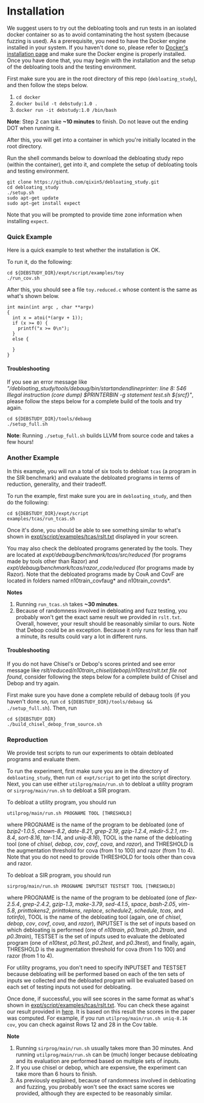 # Installation

We suggest users to try out the debloating tools and run tests in an isolated docker container so as to avoid contaminating the host system (because fuzzing is used). As a prerequisite, you need to have the Docker engine installed in your system. If you haven't done so, please refer to [Docker's installation page](https://docs.docker.com/engine/install/) and make sure the Docker engine is properly installed. Once you have done that, you may begin with the installation and the setup of the debloating tools and the testing environment.

First make sure you are in the root directory of this repo (`debloating_study`), and then follow the steps below.

1. `cd docker`
2. `docker build -t debstudy:1.0 .`
3. `docker run -it debstudy:1.0 /bin/bash`

**Note**: Step 2 can take **~10 minutes** to finish. Do not leave out the ending DOT when running it.

After this, you will get into a container in which you're initially located in the root directory. 

Run the shell commands below to download the debloating study repo (within the container), get into it, and complete the setup of debloating tools and testing environment.
```
git clone https://github.com/qixin5/debloating_study.git
cd debloating_study
./setup.sh
sudo apt-get update
sudo apt-get install expect
```
Note that you will be prompted to provide time zone information when installing `expect`.

### Quick Example

Here is a quick example to test whether the installation is OK.

To run it, do the following:
```
cd ${DEBSTUDY_DIR}/expt/script/examples/toy
./run_cov.sh
```

After this, you should see a file `toy.reduced.c` whose content is the same as what's shown below.
```
int main(int argc , char **argv)
{
  int x = atoi(*(argv + 1));
  if (x >= 0) {
    printf("x >= 0\n");
  }
  else {

  }
}
```

#### Troubleshooting

If you see an error message like *"/debloating_study/tools/debaug/bin/startandendlineprinter: line 8:  546 Illegal instruction (core dump) $PRINTERBIN -g statement test.sh ${srcf}"*, please follow the steps below for a complete build of the tools and try again.
```
cd ${DEBSTUDY_DIR}/tools/debaug
./setup_full.sh
```
**Note**: Running `./setup_full.sh` builds LLVM from source code and takes a few hours!


### Another Example

In this example, you will run a total of six tools to debloat `tcas` (a program in the SIR benchmark) and evaluate the debloated programs in terms of reduction, generality, and their tradeoff. 

To run the example, first make sure you are in `debloating_study`, and then do the following:

```
cd ${DEBSTUDY_DIR}/expt/script
examples/tcas/run_tcas.sh
```

Once it's done, you should be able to see something similar to what's shown in [expt/script/examples/tcas/rslt.txt](expt/script/examples/tcas/rslt.txt) displayed in your screen.

You may also check the debloated programs generated by the tools. They are located at *expt/debaug/benchmark/tcas/src/reduced* (for programs made by tools other than Razor) and *expt/debaug/benchmark/tcas/razor_code/reduced* (for programs made by Razor). Note that the debloated programs made by CovA and CovF are located in folders named n10train_covfaug* and n10train_covrds*. 

**Notes**
1. Running `run_tcas.sh` takes **~30 minutes**.
2. Because of randomness involved in debloating and fuzz testing, you probably won't get the exact same result we provided in `rslt.txt`. Overall, however, your result should be reasonably similar to ours. Note that Debop could be an exception. Because it only runs for less than half a minute, its results could vary a lot in different runs.

#### Troubleshooting

If you do not have Chisel's or Debop's scores printed and see error message like *rslt/reduced/n10train_chisel(debop)/n10test/rslt.txt file not found*, consider following the steps below for a complete build of Chisel and Debop and try again.

First make sure you have done a complete rebuild of debaug tools (if you haven't done so, run `cd ${DEBSTUDY_DIR}/tools/debaug && ./setup_full.sh`). Then, run
```
cd ${DEBSTUDY_DIR}
./build_chisel_debop_from_source.sh
```


### Reproduction

We provide test scripts to run our experiments to obtain debloated programs and evaluate them. 

To run the experiment, first make sure you are in the directory of `debloating_study`, then run `cd expt/script` to get into the script directory. Next, you can use either `utilprog/main/run.sh` to debloat a utility program or `sirprog/main/run.sh` to debloat a SIR program.

To debloat a utility program, you should run
```
utilprog/main/run.sh PROGNAME TOOL [THRESHOLD]
```
where PROGNAME is the name of the program to be debloated (one of *bzip2-1.0.5*, *chown-8.2*, *date-8.21*, *grep-2.19*, *gzip-1.2.4*, *mkdir-5.2.1*, *rm-8.4*, *sort-8.16*, *tar-1.14*, and *uniq-8.16*), TOOL is the name of the debloating tool (one of *chisel*, *debop*, *cov*, *covf*, *cova*, and *razor*), and THRESHOLD is the augmentation threshold for cova (from 1 to 100) and razor (from 1 to 4). Note that you do not need to provide THRESHOLD for tools other than cova and razor.

To debloat a SIR program, you should run
```
sirprog/main/run.sh PROGNAME INPUTSET TESTSET TOOL [THRESHOLD]
```
where PROGNAME is the name of the program to be debloated (one of *flex-2.5.4*, *grep-2.4.2*, *gzip-1.3*, *make-3.79*, *sed-4.1.5*, *space*, *bash-2.05*, *vim-5.8*, *printtokens2*, *printtokens*, *replace*, *schedule2*, *schedule*, *tcas*, and *totinfo*), TOOL is the name of the debloating tool (again, one of *chisel*, *debop*, *cov*, *covf*, *cova*, and *razor*), INPUTSET is the set of inputs based on which debloating is performed (one of *n10train*, *p0.1train*, *p0.2train*, and *p0.3train*), TESTSET is the set of inputs used to evaluate the debloated program (one of *n10test*, *p0.1test*, *p0.2test*, and *p0.3test*), and finally, again, THRESHOLD is the augmentation threshold for cova (from 1 to 100) and razor (from 1 to 4).

For utility programs, you don't need to specify INPUTSET and TESTSET because debloating will be performed based on each of the ten sets of inputs we collected and the debloated program will be evaluated based on each set of testing inputs not used for debloating.

Once done, if successful, you will see scores in the same format as what's shown in [expt/script/examples/tcas/rslt.txt](expt/script/examples/tcas/rslt.txt). You can check these against our result provided in [here](https://docs.google.com/spreadsheets/d/1uH8fzJLFjUsFHEur-fze1D0RmG22QWG_1RTAaWlAJXI/edit?usp=sharing). It is based on this result the scores in the paper was computed. For example, if you run `utilprog/main/run.sh uniq-8.16 cov`, you can check against Rows 12 and 28 in the Cov table.

**Note**
1. Running `sirprog/main/run.sh` usually takes more than 30 minutes. And running `utilprog/main/run.sh` can be (much) longer because debloating and its evaluation are performed based on multiple sets of inputs.
2. If you use chisel or debop, which are expensive, the experiment can take more than 6 hours to finish.
3. As previously explained, because of randomness involved in debloating and fuzzing, you probably won't see the exact same scores we provided, although they are expected to be reasonably similar.
